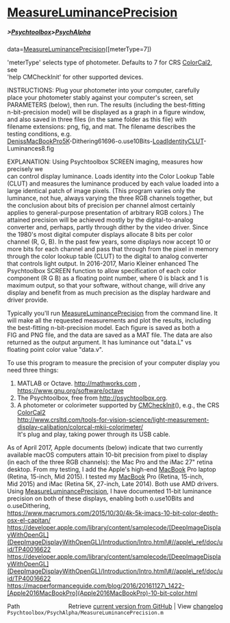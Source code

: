 # [MeasureLuminancePrecision](MeasureLuminancePrecision)
##### >[Psychtoolbox](Psychtoolbox)>[PsychAlpha](PsychAlpha)

data=[MeasureLuminancePrecision](MeasureLuminancePrecision)([meterType=7])  
  
'meterType' selects type of photometer. Defaults to 7 for CRS [ColorCal2](ColorCal2), see  
'help CMCheckInit' for other supported devices.  
  
INSTRUCTIONS: Plug your photometer into your computer, carefully  
place your photometer stably against your computer's screen, set  
PARAMETERS (below), then run. The results (including the best-fitting  
n-bit-precision model) will be displayed as a graph in a figure window,  
and also saved in three files (in the same folder as this file) with  
filename extensions: png, fig, and mat. The filename describes the  
testing conditions, e.g.  
[DenissMacBookPro5K](DenissMacBookPro5K)-Dithering61696-o.use10Bits-[LoadIdentityCLUT](LoadIdentityCLUT)-Luminances8.fig  
  
EXPLANATION: Using Psychtoolbox SCREEN imaging, measures how precisely we  
can control display luminance. Loads identity into the Color Lookup Table  
(CLUT) and measures the luminance produced by each value loaded into a  
large identical patch of image pixels. (This program varies only the  
luminance, not hue, always varying the three RGB channels together, but  
the conclusion about bits of precision per channel almost certainly  
applies to general-purpose presentation of arbitrary RGB colors.) The  
attained precision will be achieved mostly by the digital-to-analog  
converter and, perhaps, partly through dither by the video driver. Since  
the 1980's most digital computer displays allocate 8 bits per color  
channel (R, G, B). In the past few years, some displays now accept 10 or  
more bits for each channel and pass that through from the pixel in memory  
through the color lookup table (CLUT) to the digital to analog converter  
that controls light output. In 2016-2017, Mario Kleiner enhanced The  
Psychtoolbox SCREEN function to allow specification of each color  
component (R G B) as a floating point number, where 0 is black and 1 is  
maximum output, so that your software, without change, will drive any  
display and benefit from as much precision as the display hardware and  
driver provide.  
  
Typically you'll run [MeasureLuminancePrecision](MeasureLuminancePrecision) from the command line. It  
will make all the requested measurements and plot the results, including  
the best-fitting n-bit-precision model. Each figure is saved as both a  
FIG and PNG file, and the data are saved as a MAT file. The data are also  
returned as the output argument. It has luminance out "data.L" vs  
floating point color value "data.v".  
  
To use this program to measure the precision of your computer display you  
need three things:  
1. MATLAB or Octave. http://mathworks.com , https://www.gnu.org/software/octave  
2. The Psychtoolbox, free from http://psychtoolbox.org.  
3. A photometer or colorimeter supported by [CMCheckInit](CMCheckInit)(), e.g., the CRS [ColorCal2](ColorCal2)  
http://www.crsltd.com/tools-for-vision-science/light-measurement-display-calibation/colorcal-mkii-colorimeter/  
It's plug and play, taking power through its USB cable.  
  
As of April 2017, Apple documents (below) indicate that two currently  
available macOS computers attain 10-bit precision from pixel to display  
(in each of the three RGB channels): the Mac Pro and the iMac 27" retina  
desktop. From my testing, I add the Apple's high-end [MacBook](MacBook) Pro laptop  
(Retina, 15-inch, Mid 2015). I tested my [MacBook](MacBook) Pro (Retina, 15-inch,  
Mid 2015) and iMac (Retina 5K, 27-inch, Late 2014). Both use AMD drivers.  
Using [MeasureLuminancePrecision](MeasureLuminancePrecision), I have documented 11-bit luminance  
precision on both of these displays, enabling both o.use10Bits and  
o.useDithering,  
https://www.macrumors.com/2015/10/30/4k-5k-imacs-10-bit-color-depth-osx-el-capitan/  
https://developer.apple.com/library/content/samplecode/[DeepImageDisplayWithOpenGL](DeepImageDisplayWithOpenGL)/Introduction/Intro.html\#//apple\_ref/doc/uid/TP40016622  
https://developer.apple.com/library/content/samplecode/[DeepImageDisplayWithOpenGL](DeepImageDisplayWithOpenGL)/Introduction/Intro.html\#//apple\_ref/doc/uid/TP40016622  
https://macperformanceguide.com/blog/2016/20161127\_1422-[Apple2016MacBookPro](Apple2016MacBookPro)-10-bit-color.html  




<div class="code_header" style="text-align:right;">
  <span style="float:left;">Path&nbsp;&nbsp;</span> <span class="counter">Retrieve <a href=
  "https://raw.github.com/Psychtoolbox-3/Psychtoolbox-3/beta/Psychtoolbox/PsychAlpha/MeasureLuminancePrecision.m">current version from GitHub</a> | View <a href=
  "https://github.com/Psychtoolbox-3/Psychtoolbox-3/commits/beta/Psychtoolbox/PsychAlpha/MeasureLuminancePrecision.m">changelog</a></span>
</div>
<div class="code">
  <code>Psychtoolbox/PsychAlpha/MeasureLuminancePrecision.m</code>
</div>

